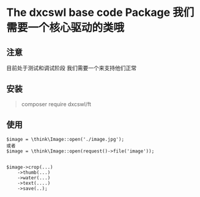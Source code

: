 # The dxcswl base code Package  我们需要一个核心驱动的类哦
 
## 注意

目前处于测试和调试阶段 
我们需要一个来支持他们正常
 
## 安装

> composer require dxcswl/ft

## 使用

~~~
$image = \think\Image::open('./image.jpg');
或者
$image = \think\Image::open(request()->file('image'));


$image->crop(...)
    ->thumb(...)
    ->water(...)
    ->text(....)
    ->save(..);

~~~
